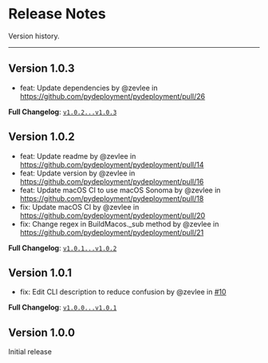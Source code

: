 # Release Notes

Version history.

---

## Version 1.0.3
* feat: Update dependencies by @zevlee in https://github.com/pydeployment/pydeployment/pull/26

**Full Changelog**: [`v1.0.2...v1.0.3`](https://github.com/pydeployment/pydeployment/compare/v1.0.2...v1.0.3)

## Version 1.0.2
* feat: Update readme by @zevlee in https://github.com/pydeployment/pydeployment/pull/14
* feat: Update version by @zevlee in https://github.com/pydeployment/pydeployment/pull/16
* feat: Update macOS CI to use macOS Sonoma by @zevlee in https://github.com/pydeployment/pydeployment/pull/18
* fix: Update macOS CI by @zevlee in https://github.com/pydeployment/pydeployment/pull/20
* fix: Change regex in BuildMacos._sub method by @zevlee in https://github.com/pydeployment/pydeployment/pull/21

**Full Changelog**: [`v1.0.1...v1.0.2`](https://github.com/pydeployment/pydeployment/compare/v1.0.1...v1.0.2)

## Version 1.0.1
* fix: Edit CLI description to reduce confusion by @zevlee in [#10](https://github.com/pydeployment/pydeployment/pull/10)

**Full Changelog**: [`v1.0.0...v1.0.1`](https://github.com/pydeployment/pydeployment/compare/v1.0.0...v1.0.1)

## Version 1.0.0
Initial release
